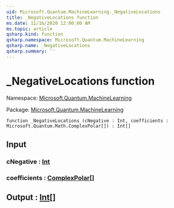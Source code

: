```yaml
---
uid: Microsoft.Quantum.MachineLearning._NegativeLocations
title: _NegativeLocations function
ms.date: 11/16/2020 12:00:00 AM
ms.topic: article
qsharp.kind: function
qsharp.namespace: Microsoft.Quantum.MachineLearning
qsharp.name: _NegativeLocations
qsharp.summary: ''
---
```


# _NegativeLocations function

Namespace: [Microsoft.Quantum.MachineLearning](xref:Microsoft.Quantum.MachineLearning)

Package: [Microsoft.Quantum.MachineLearning](https://nuget.org/packages/Microsoft.Quantum.MachineLearning)




```qsharp
function _NegativeLocations (cNegative : Int, coefficients : Microsoft.Quantum.Math.ComplexPolar[]) : Int[]
```


## Input

### cNegative : [Int](xref:microsoft.quantum.lang-ref.int)




### coefficients : [ComplexPolar](xref:Microsoft.Quantum.Math.ComplexPolar)[]





## Output : [Int](xref:microsoft.quantum.lang-ref.int)[]

